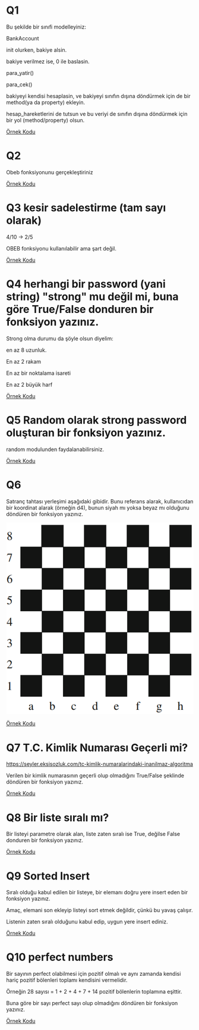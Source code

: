 # Q1
Bu şekilde bir sınıfi modelleyiniz:

BankAccount

   init olurken, bakiye alsin.
   
   bakiye verilmez ise, 0 ile baslasin.
   
   para_yatir()
   
   para_cek()
   
   bakiyeyi kendisi hesaplasin, ve bakiyeyi sınıfın dışına döndürmek için de bir method(ya da property) ekleyin.
   
   hesap_hareketlerini de tutsun ve bu veriyi de sınıfın dışına döndürmek için bir yol (method/property) olsun.


[Örnek Kodu](q1.py)

# Q2
Obeb fonksiyonunu gerçekleştiriniz

[Örnek Kodu](q2.py)

# Q3 kesir sadelestirme (tam sayı olarak)
4/10 -> 2/5

OBEB fonksiyonu kullanılabilir ama şart değil.

[Örnek Kodu](q3.py)

# Q4 herhangi bir password (yani string) "strong" mu değil mi, buna göre True/False donduren bir fonksiyon yazınız.
Strong olma durumu da şöyle olsun diyelim:

en az 8 uzunluk.

En az 2 rakam

En az bir noktalama isareti

En az 2 büyük harf

[Örnek Kodu](q4.py)

# Q5 Random olarak strong password oluşturan bir fonksiyon yazınız.

random modulunden faydalanabilirsiniz.

[Örnek Kodu](q5.py)

# Q6

Satranç tahtası yerleşimi aşağıdaki gibidir. Bunu referans alarak, kullanıcıdan bir koordinat alarak (örneğin d4), bunun siyah mı yoksa beyaz mı olduğunu döndüren bir fonksiyon yazınız.

![Alt text](../img/chessboard.png?raw=true "Title")

[Örnek Kodu](q6.py)

# Q7 T.C. Kimlik Numarası Geçerli mi?

https://seyler.eksisozluk.com/tc-kimlik-numaralarindaki-inanilmaz-algoritma

Verilen bir kimlik numarasının geçerli olup olmadığını True/False şeklinde döndüren bir fonksiyon yazınız.

[Örnek Kodu](q7.py)

# Q8 Bir liste sıralı mı?

Bir listeyi parametre olarak alan, liste zaten sıralı ise True, değilse False donduren bir fonksiyon yazınız.

[Örnek Kodu](q8.py)

# Q9 Sorted Insert

Sıralı olduğu kabul edilen bir listeye, bir elemanı doğru yere insert eden bir fonksiyon yazınız.

Amaç, elemani son ekleyip listeyi sort etmek değildir, çünkü bu yavaş çalışır.

Listenin zaten sıralı olduğunu kabul edip, uygun yere insert ediniz.

[Örnek Kodu](q9.py)

# Q10 perfect numbers

Bir sayının perfect olabilmesi için pozitif olmalı ve aynı zamanda kendisi hariç pozitif bölenleri toplamı kendisini vermelidir.

Örneğin 28 sayısı = 1 + 2 + 4 + 7 + 14 pozitif bölenlerin toplamına eşittir.

Buna göre bir sayı perfect sayı olup olmadığını döndüren bir fonksiyon yazınız.

[Örnek Kodu](q10.py)



